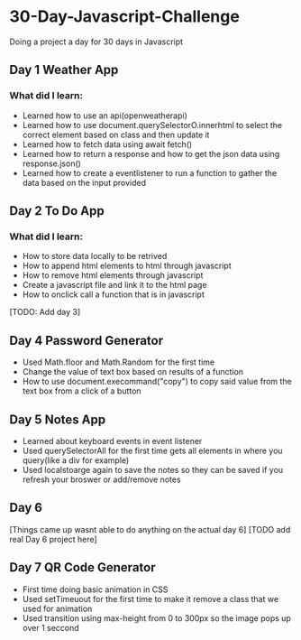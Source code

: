 <h1>30-Day-Javascript-Challenge</h1>
<p>Doing a project a day for 30 days in Javascript</p>

<h2>Day 1 Weather App</h2>
  <h3>What did I learn:</h3>
    <ul>
    <li>Learned how to use an api(openweatherapi)</li>
    <li>Learned how to use document.querySelectorO.innerhtml to select the correct element based on class and then update it</li>
    <li>Learned how to fetch data using await fetch()</li>
    <li>Learned how to return a response and how to get the json data using response.json()</li>
    <li>Learned how to create a eventlistener to run a function to gather the data based on the input provided</li>   
    </ul>
<h2>Day 2 To Do App</h2>
  <h3>What did I learn:</h3>
  <ul>
    <li>How to store data locally to be retrived</li>
    <li>How to append html elements to html through javascript</li>
    <li>How to remove html elements through javascript</li>
    <li>Create a javascript file and link it to the html page</li>
    <li>How to onclick call a function that is in javascript</li>
  </ul>

[TODO: Add day 3]

<h2>Day 4 Password Generator</h2>
  <h3?What did I learn</h3>
  <ul>
    <li>Used Math.floor and Math.Random for the first time</li>
    <li>Change the value of text box based on results of a function</li>
    <li>How to use document.execommand("copy") to copy said value from the text box from a click of a button </li>
  </ul>

  <h2>Day 5 Notes App</h2>
  <h3?What did I learn</h3>
  <ul>
    <li>Learned about keyboard events in event listener</li>
    <li>Used querySelectorAll for the first time gets all elements in where you query(like a div for example)</li>
    <li>Used localstoarge again to save the notes so they can be saved if you refresh your broswer or add/remove notes</li>
  </ul>

<h2>Day 6</h2>
[Things came up wasnt able to do anything on the actual day 6]
[TODO add real Day 6 project here]

<h2>Day 7 QR Code Generator</h2>
  <h3?What did I learn</h3>
  <ul>
    <li>First time doing basic animation in CSS</li>
    <li>Used setTimeuout for the first time to make it remove a class that we used for animation</li>
    <li>Used transition using max-height from 0 to 300px so the image pops up over 1 seccond </li>
  </ul>

